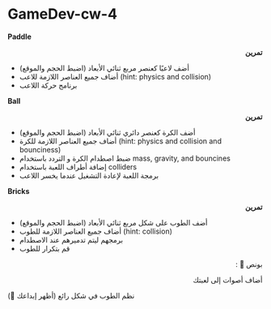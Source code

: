 # GameDev-cw-4

**Paddle**

<p dir="rtl">
<strong>تمرين</strong></p>




* أضف لاعبًا كعنصر مربع ثنائي الأبعاد (اضبط الحجم والموقع)
* أضاف جميع العناصر اللازمة للاعب (hint: physics and collision)
* برنامج حركة اللاعب

**Ball**

<p dir="rtl">
<strong>تمرين</strong></p>




* أضف الكرة كعنصر دائري ثنائي الأبعاد (اضبط الحجم والموقع)
* أضاف جميع العناصر اللازمة للكرة  (hint: physics and collision and bounciness)
* ضبط اصطدام الكرة و التردد باستخدام mass, gravity, and bouncines
* إضافة أطراف اللعبة باستخدام colliders 
* برمجة اللعبة لإعادة التشغيل عندما يخسر اللاعب

**Bricks**

<p dir="rtl">
<strong>تمرين</strong></p>




* أضف الطوب على شكل مربع ثنائي الأبعاد (اضبط الحجم والموقع)
* أضاف جميع العناصر اللازمة للطوب  (hint: collision)
* برمجهم ليتم تدميرهم عند الاصطدام
* قم بتكرار للطوب

<p dir="rtl">
بونص 🌟 :</p>


<p dir="rtl">
أضاف أصوات إلى لعبتك

نظم الطوب في شكل رائع  (أظهر إبداعك 👀)


</p>


